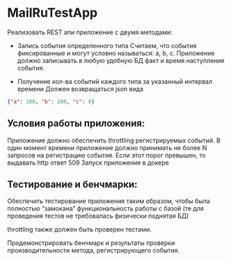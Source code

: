 # MailRuTestApp

Реализовать REST апи приложение с двумя методами:

* Запись события определенного типа
Считаем, что события фиксированные и могут условно называться: a, b, c. Приложение должно записывать в любую удобную БД факт и время наступления события.

* Получение кол-ва событий каждого типа за указанный интервал времени
Должен возвращаться json вида 
```json
{"a": 100, "b": 200, "c": 0}
```

 
## Условия работы приложения:

Приложение должно обеспечить throttling регистрируемых событий.
В один момент времени приложение должно принимать не более N запросов на регистрацию события. Если этот порог превышен, то 	выдавать http ответ 509
Запуск приложения в докере
 
## Тестирование и бенчмарки:

Обеспечить тестирование приложения таким образом, чтобы была полностью “замокана” функциональность работы с базой (те для проведения тестов не требовалась физически поднятая БД)

throttling также должен быть проверен тестами.

Продемонстрировать бенчмарк и результаты проверки производительности метода, регистрирующего события.
